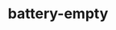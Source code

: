 ---
title: battery-empty
unicode_regular: \ea18
unicode_bold: \ea17
unicode_solid: \ea19
unicode_brand: 
---